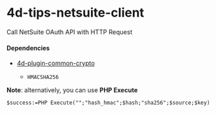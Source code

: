 # 4d-tips-netsuite-client
Call NetSuite OAuth API with HTTP Request

#### Dependencies

* [4d-plugin-common-crypto](https://github.com/miyako/4d-plugin-common-crypto)
 
  * `HMACSHA256`

**Note**: alternatively, you can use **PHP Execute**

```4d
$success:=PHP Execute("";"hash_hmac";$hash;"sha256";$source;$key)
```
